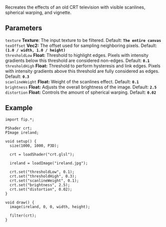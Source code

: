 Recreates the effects of an old CRT television with visible scanlines, spherical warping, and vignette.

## Parameters
`texture` **Texture**: The input texture to be filtered. Default: **`The entire canvas`**
<br>
`texOffset` **Vec2:** The offset used for sampling neighboring pixels. Default: **`(1.0 / width, 1.0 / height)`**
<br>
`thresholdLow` **Float:** Threshold to highlight edges. Pixels with intensity gradients below this threshold are considered non-edges. Default: **`0.1`**
<br>
`thresholdHigh` **Float:** Threshold to perform hysteresis and link edges. Pixels with intensity gradients above this threshold are fully considered as edges. Default: **`0.3`**
<br>
`scanlineWeight` **Float:** Weight of the scanlines effect. Default: **`0.1`**
<br>
`brightness` **Float:** Adjusts the overall brightness of the image. Default: **`2.5`**
<br>
`distortion` **Float:** Controls the amount of spherical warping. Default: **`0.02`**

## Example
```processing
import fip.*;

PShader crt;
PImage ireland;

void setup() {
  size(1000, 1000, P3D);

  crt = loadShader("crt.glsl");

  ireland = loadImage("ireland.jpg");

  crt.set("thresholdLow", 0.1);
  crt.set("thresholdHigh", 0.3);
  crt.set("scanlineWeight", 0.1);
  crt.set("brightness", 2.5);
  crt.set("distortion", 0.02);
}

void draw() {
  image(ireland, 0, 0, width, height);

  filter(crt);
}
```